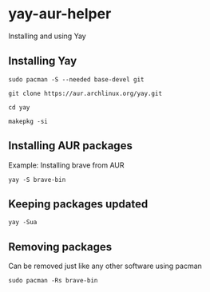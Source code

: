 # yay-aur-helper
Installing and using Yay

## Installing Yay

```sudo pacman -S --needed base-devel git```

```git clone https://aur.archlinux.org/yay.git```

```cd yay```

```makepkg -si```

## Installing AUR packages

Example: Installing brave from AUR

```yay -S brave-bin```

## Keeping packages updated

```yay -Sua```

## Removing packages

Can be removed just like any other software using pacman

```sudo pacman -Rs brave-bin```
